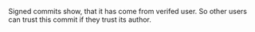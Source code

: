 Signed commits show, that it has come from verifed user. So other users can trust this commit if they trust its author.